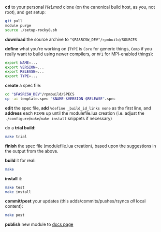 __cd__ to your personal *HeLmod* clone (on the canonical build host, as you, not root), and get setup:

``` bash
git pull
module purge
source ./setup-rocky8.sh
```

__download__ the source archive to `"$FASRCSW_DEV"/rpmbuild/SOURCES`

__define__ what you're working on (`TYPE` is `Core` for generic things, `Comp` if you really want to build using newer compilers, or `MPI` for MPI-enabled things):

``` bash
export NAME=...
export VERSION=...
export RELEASE=...
export TYPE=...
```

__create__ a spec file:

``` bash
cd "$FASRCSW_DEV"/rpmbuild/SPECS
cp -ai template.spec "$NAME-$VERSION-$RELEASE".spec
```

__edit__ the spec file, __add__ `%define _build_id_links none` as the first line, and __address__ each `FIXME` up until the modulefile.lua creation (i.e. adjust the `./configure`/`make`/`make install` snippets if necessary)

do a __trial build__:

``` bash
make trial
```

__finish__ the spec file (modulefile.lua creation), based upon the suggestions in the output from the above.

__build__ it for real:

``` bash
make
```

__install__ it:

``` bash
make test
make install
```

__commit/post__ your updates (this adds/commits/pushes/rsyncs *all* local content):

``` bash
make post
```

__publish__ new module to [docs page](https://docs.rc.fas.harvard.edu/kb/all-modules/)
